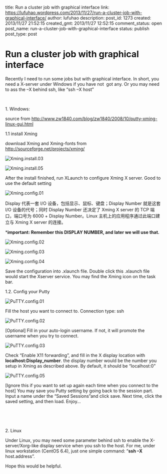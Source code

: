 title: Run a cluster job with graphical interface
link: https://lufuhao.wordpress.com/2013/11/27/run-a-cluster-job-with-graphical-interface/
author: lufuhao
description: 
post_id: 1273
created: 2013/11/27 21:52:15
created_gmt: 2013/11/27 12:52:15
comment_status: open
post_name: run-a-cluster-job-with-graphical-interface
status: publish
post_type: post

# Run a cluster job with graphical interface

Recently I need to run some jobs but with graphical interface. In short, you need a X-server under Windows if you have not  got any. Or you may need to ass the –X behind ssh, like “ssh –X host”

 

1\. Windows: 

source from <http://www.zw1840.com/blog/zw1840/2008/10/putty-xming-linux-gui.html>

1.1 install Xming

download Xming and Xming-fonts from <http://sourceforge.net/projects/xming/>

![Xming.install.03](http://lufuhao.files.wordpress.com/2013/11/xming-install-03_thumb.png)

![Xming.install.05](http://lufuhao.files.wordpress.com/2013/11/xming-install-05_thumb.png)

After the install finished, run XLaunch to configure Xming X server. Good to use the default setting

![Xming.config.01](http://lufuhao.files.wordpress.com/2013/11/xming-config-01_thumb.png)

Display 代表一套 I/O 设备，包括显示、鼠标、键盘；Display Number 就是这套 I/O 设备的代号；同时 Display Number 还决定了 Xming X server 的 TCP 端口，端口号为 6000 + Display Number。Linux 主机上的应用程序通过此端口建立与 Xming X server 的连接。

***important: Remember this DISPLAY NUMBER, and later we will use that.**

![Xming.config.02](http://lufuhao.files.wordpress.com/2013/11/xming-config-02_thumb.png)

![Xming.config.03](http://lufuhao.files.wordpress.com/2013/11/xming-config-03_thumb.png)

![Xming.config.04](http://lufuhao.files.wordpress.com/2013/11/xming-config-04_thumb.png)

Save the configuration into .xlaunch file. Double click this .xlaunch file would start the Xserver service. You may find the Xming icon on the task bar.

1.2. Config your Putty

![PuTTY.config.01](http://lufuhao.files.wordpress.com/2013/11/putty-config-01_thumb.png)

Fill the host you want to connect to. Connection type: ssh

![PuTTY.config.02](http://lufuhao.files.wordpress.com/2013/11/putty-config-02_thumb.png)

[Optional] Fill in your auto-login username. If not, it will promote the username when you try to connect.

![PuTTY.config.03](http://lufuhao.files.wordpress.com/2013/11/putty-config-03_thumb.png)

Check “Enable X11 forwarding”, and fill in the X display location with **localhost:Display_number**. the display number would be the number you setup in Xming as described above. By default, it should be “localhost:0”

![PuTTY.config.05](http://lufuhao.files.wordpress.com/2013/11/putty-config-05_thumb.png)

[Ignore this if you want to set up again each time when you connect to the host] You may save you Putty setting by going back to the session part. Input a name under the “Saved Sessions”and click save. Next time, click the saved setting, and then load. Enjoy…

 

 

2\. Linux 

Under Linux, you may need some parameter behind ssh to enable the X-server/Xorg-like display service when you ssh to the host. For me, under linux workstation (CentOS 6.4), just one simple command: “**ssh –X** host.address”. 

Hope this would be helpful.